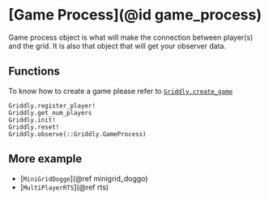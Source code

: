 # [Game Process](@id game_process)
Game process object is what will make the connection between player(s) and the grid.
It is also that object that will get your observer data.

## Functions
To know how to create a game please refer to [`Griddly.create_game`](@ref)
```@docs
Griddly.register_player!
Griddly.get_num_players
Griddly.init!
Griddly.reset!
Griddly.observe(::Griddly.GameProcess)
```
## More example

- [`MiniGridDoggo`](@ref minigrid_doggo)
- [`MultiPlayerRTS`](@ref rts)
